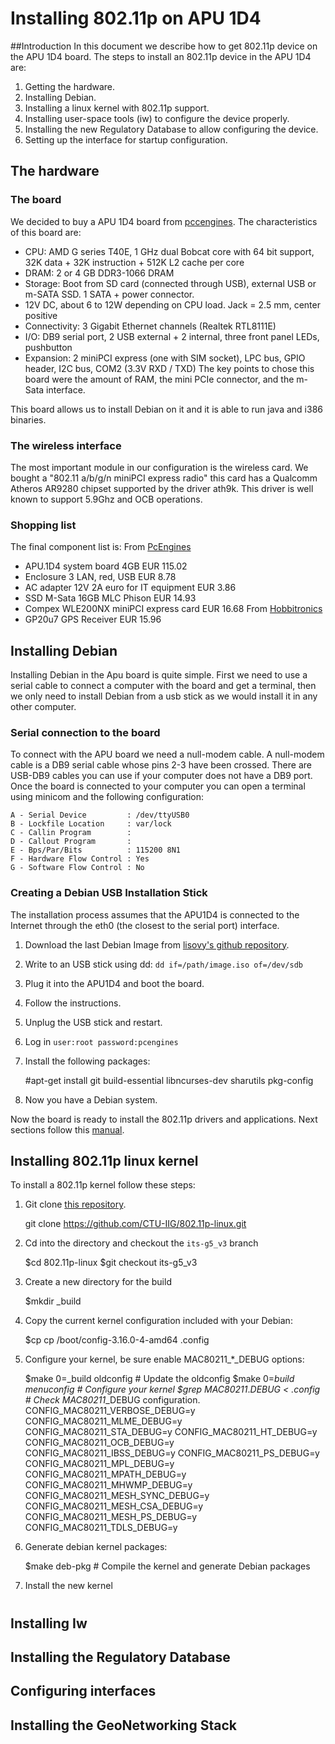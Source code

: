 


# Installing 802.11p on APU 1D4
##Introduction
In this document we describe how to get 802.11p device on the APU 1D4 board.
The steps to install an 802.11p device in the APU 1D4 are:

 1. Getting the hardware.
 2. Installing Debian.
 2. Installing a linux kernel with 802.11p support.
 3. Installing user-space tools (iw) to configure the device properly.
 4. Installing the new Regulatory Database to allow configuring the device.
 5. Setting up the interface for startup configuration.

## The hardware
### The board
We decided to buy a APU 1D4 board from [pccengines](http://pcengines.com). The characteristics of this board are:

 - CPU: AMD G series T40E, 1 GHz dual Bobcat core with 64 bit support, 32K data + 32K instruction + 512K L2 cache per core
 - DRAM: 2 or 4 GB DDR3-1066 DRAM
 - Storage: Boot from SD card (connected through USB), external USB or m-SATA SSD. 1 SATA + power connector.
 - 12V DC, about 6 to 12W depending on CPU load. Jack = 2.5 mm, center positive
 - Connectivity: 3 Gigabit Ethernet channels (Realtek RTL8111E)
 - I/O: DB9 serial port, 2 USB external + 2 internal, three front panel LEDs, pushbutton
 - Expansion: 2 miniPCI express (one with SIM socket), LPC bus, GPIO header, I2C bus, COM2 (3.3V RXD / TXD) 
The key points to chose this board were the amount of RAM, the mini PCIe connector, and the m-Sata interface.

This board allows us to install Debian on it and it is able to run java and i386 binaries.
### The wireless interface
The most important module in our configuration is the wireless card. We bought a "802.11 a/b/g/n miniPCI express radio" this card has a 	Qualcomm Atheros AR9280 chipset supported by the driver ath9k. This driver is well known to support 5.9Ghz and OCB operations.
### Shopping list
The final component list is:
From [PcEngines](http://pcengines.com)
 - APU.1D4 system board 4GB	EUR 115.02
 - Enclosure 3 LAN, red, USB	EUR 8.78
 - AC adapter 12V 2A euro for IT equipment	EUR 3.86
 - SSD M-Sata 16GB MLC Phison	EUR 14.93
 - Compex WLE200NX miniPCI express card	EUR 16.68
From [Hobbitronics](http://www.hobbytronics.co.uk/gps-gp-20u7)
 - GP20u7 GPS Receiver EUR 15.96
## Installing Debian
Installing Debian in the Apu board is quite simple. First we need to use a serial cable to connect a computer with the board and get a terminal, then we only need to install Debian from a usb stick as we would install it in any other computer.
### Serial connection to the board
To connect with the APU board we need a null-modem cable. A null-modem cable is a DB9 serial cable whose pins 2-3 have been crossed. There are USB-DB9 cables you can use if your computer does not have a DB9 port.
Once the board is connected to your computer you can open a terminal using minicom and the following configuration:
    
    A - Serial Device         : /dev/ttyUSB0
    B - Lockfile Location     : var/lock
    C - Callin Program        :
    D - Callout Program       :
    E - Bps/Par/Bits          : 115200 8N1
    F - Hardware Flow Control : Yes
    G - Software Flow Control : No

### Creating a Debian USB Installation Stick
The installation process assumes that the APU1D4 is connected to the Internet through the eth0 (the closest to the serial port) interface.
1. Download the last Debian Image from [lisovy's github repository](https://github.com/ssinyagin/pcengines-apu-debian-cd). 
2. Write to an USB stick using dd:
`dd if=/path/image.iso of=/dev/sdb`
3. Plug it into the APU1D4 and boot the board.
4. Follow the instructions.
5. Unplug the USB stick and restart.
6. Log in `user:root password:pcengines` 
7. Install the following packages:
    
    #apt-get install git build-essential  libncurses-dev sharutils pkg-config
    
8. Now you have a Debian system.

Now the board is ready to install the 802.11p drivers and applications. Next
sections follow this [manual](https://gist.github.com/lisovy/80dde5a792e774a706a9).
## Installing 802.11p linux kernel
To install a 802.11p kernel follow these steps:
1. Git clone [this repository](https://github.com/CTU-IIG/802.11p-linux.git).
    
    git clone https://github.com/CTU-IIG/802.11p-linux.git

2. Cd into the directory and checkout the `its-g5_v3` branch

    $cd 802.11p-linux
    $git checkout its-g5_v3
    
3. Create a new directory for the build
    
    $mkdir _build

4. Copy the current kernel configuration included with your Debian:
    
    $cp cp /boot/config-3.16.0-4-amd64 .config
    
5. Configure your kernel, be sure enable MAC80211_*_DEBUG options:

   $make 0=_build oldconfig # Update the oldconfig
   $make 0=_build menuconfig # Configure your kernel
   $grep MAC80211_.*_DEBUG < .config # Check MAC80211_*_DEBUG configuration.
   CONFIG_MAC80211_VERBOSE_DEBUG=y
   CONFIG_MAC80211_MLME_DEBUG=y
   CONFIG_MAC80211_STA_DEBUG=y
   CONFIG_MAC80211_HT_DEBUG=y
   CONFIG_MAC80211_OCB_DEBUG=y
   CONFIG_MAC80211_IBSS_DEBUG=y
   CONFIG_MAC80211_PS_DEBUG=y
   CONFIG_MAC80211_MPL_DEBUG=y
   CONFIG_MAC80211_MPATH_DEBUG=y
   CONFIG_MAC80211_MHWMP_DEBUG=y
   CONFIG_MAC80211_MESH_SYNC_DEBUG=y
   CONFIG_MAC80211_MESH_CSA_DEBUG=y
   CONFIG_MAC80211_MESH_PS_DEBUG=y
   CONFIG_MAC80211_TDLS_DEBUG=y


6. Generate debian kernel packages:

   $make deb-pkg # Compile the kernel and generate Debian packages 

7. Install the new kernel

   #
## Installing Iw
## Installing the Regulatory Database
## Configuring interfaces
## Installing the GeoNetworking Stack
